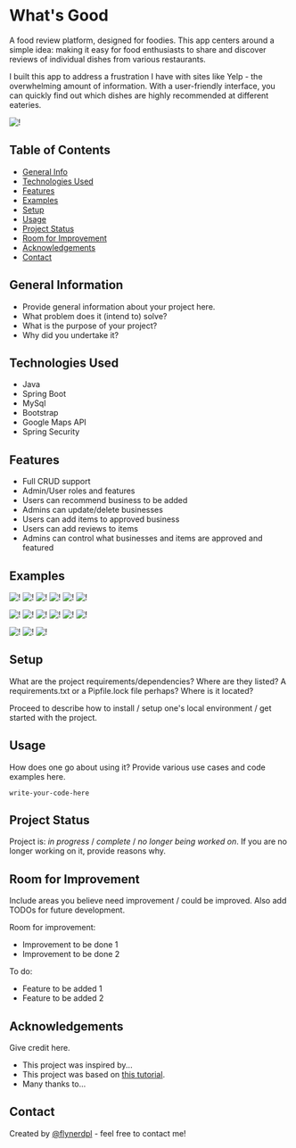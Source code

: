 # What's Good
 A food review platform, designed for foodies. This app centers around a simple idea: making it easy for food enthusiasts to share and discover reviews of individual dishes from various restaurants.

 I built this app to address a frustration I have with sites like Yelp - the overwhelming amount of information. With a user-friendly interface, you can quickly find out which dishes are highly recommended at different eateries.

![!](https://github.com/DatGuy8/whatsGood-final/blob/master/Screenshots/HomePage.png)

## Table of Contents
* [General Info](#general-information)
* [Technologies Used](#technologies-used)
* [Features](#features)
* [Examples](#examples)
* [Setup](#setup)
* [Usage](#usage)
* [Project Status](#project-status)
* [Room for Improvement](#room-for-improvement)
* [Acknowledgements](#acknowledgements)
* [Contact](#contact)
<!-- * [License](#license) -->


## General Information
- Provide general information about your project here.
- What problem does it (intend to) solve?
- What is the purpose of your project?
- Why did you undertake it?
<!-- You don't have to answer all the questions - just the ones relevant to your project. -->


## Technologies Used
- Java
- Spring Boot
- MySql
- Bootstrap
- Google Maps API
- Spring Security


## Features
- Full CRUD support
- Admin/User roles and features
- Users can recommend business to be added
- Admins can update/delete businesses
- Users can add items to approved business
- Users can add reviews to items
- Admins can control what businesses and items are approved and featured


## Examples
![!](https://github.com/DatGuy8/whatsGood-final/blob/master/Screenshots/gifs/showingHomePage.gif)
![!](https://github.com/DatGuy8/whatsGood-final/blob/master/Screenshots/gifs/addingbusiness1.gif)
![!](https://github.com/DatGuy8/whatsGood-final/blob/master/Screenshots/gifs/addingitemandreview.gif)
![!](https://github.com/DatGuy8/whatsGood-final/blob/master/Screenshots/gifs/ApprovingBusiness2.gif)
![!](https://github.com/DatGuy8/whatsGood-final/blob/master/Screenshots/gifs/editItem.gif)
![!](https://github.com/DatGuy8/whatsGood-final/blob/master/Screenshots/gifs/GetLocation.gif)


![!](https://github.com/DatGuy8/whatsGood-final/blob/master/Screenshots/HomePage2.png)
![!](https://github.com/DatGuy8/whatsGood-final/blob/master/Screenshots/HomePage3.png)
![!](https://github.com/DatGuy8/whatsGood-final/blob/master/Screenshots/BusinessShowPage.png)
![!](https://github.com/DatGuy8/whatsGood-final/blob/master/Screenshots/BusinessShowPage1.png)
![!](https://github.com/DatGuy8/whatsGood-final/blob/master/Screenshots/ItemsPage.png)
![!](https://github.com/DatGuy8/whatsGood-final/blob/master/Screenshots/addReviewPage.png)

![!](https://github.com/DatGuy8/whatsGood-final/blob/master/Screenshots/adminAllBusiness.png)
![!](https://github.com/DatGuy8/whatsGood-final/blob/master/Screenshots/AdminEditBusiness.png)
![!](https://github.com/DatGuy8/whatsGood-final/blob/master/Screenshots/addBusiness.gif)

<!-- If you have screenshots you'd like to share, include them here. -->


## Setup
What are the project requirements/dependencies? Where are they listed? A requirements.txt or a Pipfile.lock file perhaps? Where is it located?

Proceed to describe how to install / setup one's local environment / get started with the project.


## Usage
How does one go about using it?
Provide various use cases and code examples here.

`write-your-code-here`


## Project Status
Project is: _in progress_ / _complete_ / _no longer being worked on_. If you are no longer working on it, provide reasons why.


## Room for Improvement
Include areas you believe need improvement / could be improved. Also add TODOs for future development.

Room for improvement:
- Improvement to be done 1
- Improvement to be done 2

To do:
- Feature to be added 1
- Feature to be added 2


## Acknowledgements
Give credit here.
- This project was inspired by...
- This project was based on [this tutorial](https://www.example.com).
- Many thanks to...


## Contact
Created by [@flynerdpl](https://www.flynerd.pl/) - feel free to contact me!


<!-- Optional -->
<!-- ## License -->
<!-- This project is open source and available under the [... License](). -->

<!-- You don't have to include all sections - just the one's relevant to your project -->
